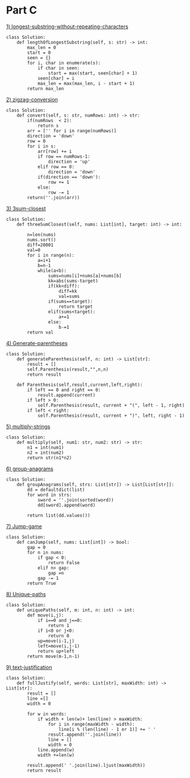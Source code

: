 # Part C

[1) longest-substring-without-repeating-characters](https://leetcode.com/problems/longest-substring-without-repeating-characters/)

```
class Solution:
    def lengthOfLongestSubstring(self, s: str) -> int:
        max_len = 0
        start = 0
        seen = {}
        for i, char in enumerate(s):
            if char in seen:
                start = max(start, seen[char] + 1)
            seen[char] = i
            max_len = max(max_len, i - start + 1)
        return max_len
```

[2) zigzag-conversion](https://leetcode.com/problems/zigzag-conversion/)

```
class Solution:
    def convert(self, s: str, numRows: int) -> str:
        if(numRows  < 2):
            return s
        arr = ['' for i in range(numRows)]
        direction = 'down'
        row = 0
        for i in s:
            arr[row] += i
            if row == numRows-1:
                direction = 'up'
            elif row == 0:
                direction = 'down'
            if(direction == 'down'):
                row += 1
            else:
                row -= 1
        return(''.join(arr))
```

[3) 3sum-closest](https://leetcode.com/problems/3sum-closest/)

```
class Solution:
    def threeSumClosest(self, nums: List[int], target: int) -> int:

        n=len(nums)
        nums.sort()
        diff=20001
        val=0
        for i in range(n):
            a=i+1
            b=n-1
            while(a<b):
                sums=nums[i]+nums[a]+nums[b]
                kk=abs(sums-target)
                if(kk<diff):
                    diff=kk
                    val=sums
                if(sums==target):
                    return target
                elif(sums<target):
                    a+=1
                else:
                    b-=1
        return val
```

[4) Generate-parentheses](https://leetcode.com/problems/generate-parentheses/)

```
class Solution:
    def generateParenthesis(self, n: int) -> List[str]:
        result = []
        self.Parenthesis(result,"",n,n)
        return result

    def Parenthesis(self,result,current,left,right):
        if left == 0 and right == 0:
            result.append(current)
        if left > 0:
            self.Parenthesis(result, current + "(", left - 1, right)
        if left < right:
            self.Parenthesis(result, current + ")", left, right - 1)
```

[5) multiply-strings](https://leetcode.com/problems/multiply-strings/)

```
class Solution:
    def multiply(self, num1: str, num2: str) -> str:
        n1 = int(num1)
        n2 = int(num2)
        return str(n1*n2)

```

[6) group-anagrams](https://leetcode.com/problems/group-anagrams/)

```
class Solution:
    def groupAnagrams(self, strs: List[str]) -> List[List[str]]:
        dd = defaultdict(list)
        for word in strs:
            sword = ''.join(sorted(word))
            dd[sword].append(word)

        return list(dd.values())
```

[7) Jump-game](https://leetcode.com/problems/jump-game/)

```
class Solution:
    def canJump(self, nums: List[int]) -> bool:
        gap = 0
        for n in nums:
            if gap < 0:
                return False
            elif n> gap:
                gap =n
            gap -= 1
        return True

```

[8) Unique-paths](https://leetcode.com/problems/unique-paths/)

```
class Solution:
    def uniquePaths(self, m: int, n: int) -> int:
        def move(i,j):
            if i==0 and j==0:
                return 1
            if i<0 or j<0:
                return 0
            up=move(i-1,j)
            left=move(i,j-1)
            return up+left
        return move(m-1,n-1)

```

[9) text-justification ](https://leetcode.com/problems/text-justification/description/)

```
class Solution:
    def fullJustify(self, words: List[str], maxWidth: int) -> List[str]:
        result = []
        line =[]
        width = 0

        for w in words:
            if width + len(w)+ len(line) > maxWidth:
                for i in range(maxWidth - width):
                    line[i % (len(line) - 1 or 1)] += ' '
                result.append(''.join(line))
                line = []
                width = 0
            line.append(w)
            width +=len(w)

        result.append(' '.join(line).ljust(maxWidth))
        return result 

```